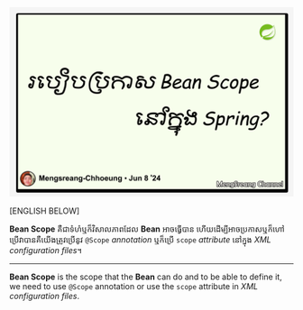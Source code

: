 ![how-to-define-the-scope-of-a-bean](./images/how-to-define-the-scope-of-a-bean.jpg "How to Define the Scope of a Bean")

[ENGLISH BELOW]

**Bean Scope** គឺជាទំហំឬក៏វិសាលភាពដែល **Bean** អាចធ្វើបាន ហើយដើម្បីអាចប្រកាសឬក៏ហៅប្រើវាបានគឺយើងត្រូវប្រើនូវ `@Scope` _annotation_ ឬក៏ប្រើ `scope` _attribute_ នៅក្នុង _XML configuration files_។

---

**Bean Scope** is the scope that the **Bean** can do and to be able to define it, we need to use `@Scope` annotation or use the `scope` attribute in _XML configuration files_.
